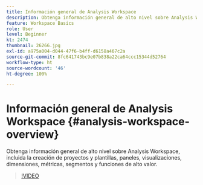 ```yaml
---
title: Información general de Analysis Workspace
description: Obtenga información general de alto nivel sobre Analysis Workspace, incluida la creación de proyectos y plantillas, paneles, visualizaciones, dimensiones, métricas, segmentos y funciones de alto valor.
feature: Workspace Basics
role: User
level: Beginner
kt: 2474
thumbnail: 26266.jpg
exl-id: a975a004-d044-47f6-b4ff-d6158a467c2a
source-git-commit: 8fc641743bc9e07b838a22ca64ccc15344d52764
workflow-type: ht
source-wordcount: '46'
ht-degree: 100%

---
```


# Información general de Analysis Workspace {#analysis-workspace-overview}

Obtenga información general de alto nivel sobre Analysis Workspace, incluida la creación de proyectos y plantillas, paneles, visualizaciones, dimensiones, métricas, segmentos y funciones de alto valor.

>[!VIDEO](https://video.tv.adobe.com/v/26266/?quality=12&learn=on)
